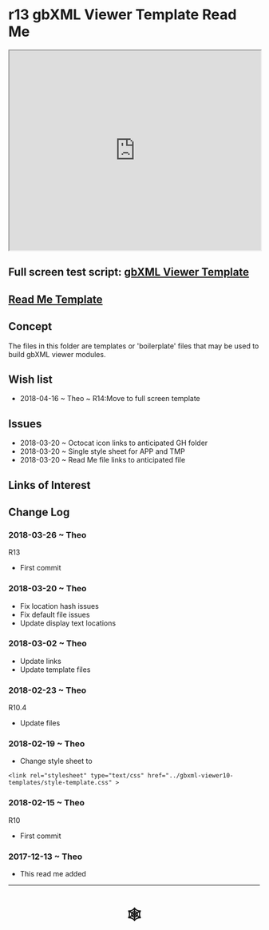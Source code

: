 <span style=display:none; >[You are now in a GitHub source code view - click this link to view Read Me file as a web page]( http://www.ladybug.tools/spider/index.html#gbxml-viewer/r13/gv-tmp-template/README.md "View file as a web page." ) </span>

# r13 gbXML Viewer Template Read Me


<iframe class=iframeReadMe src=http://www.ladybug.tools/spider/gbxml-viewer/r13/gv-tmp-template/gv-tmp.html width=100% height=400px >Iframes are not displayed on github.com</iframe>


## Full screen test script: [gbXML Viewer Template]( http://www.ladybug.tools/spider/gbxml-viewer/r13/gv-tmp-template/gv-tmp.html )

## [Read Me Template]( http://www.ladybug.tools/spider/index.html#gbxml-viewer/r13/gv-tmp-template/README-template.md )



## Concept

The files in this folder are templates or 'boilerplate' files that may be used to build gbXML viewer modules.

## Wish list

* 2018-04-16 ~ Theo ~ R14:Move to full screen template

## Issues

* 2018-03-20 ~ Octocat icon links to anticipated GH folder
* 2018-03-20 ~ Single style sheet for APP and TMP
* 2018-03-20 ~ Read Me file links to anticipated file

## Links of Interest



## Change Log

### 2018-03-26 ~ Theo

R13
* First commit

### 2018-03-20 ~ Theo

* Fix location hash issues
* Fix default file issues
* Update display text locations


### 2018-03-02 ~ Theo

* Update links
* Update template files

### 2018-02-23 ~ Theo

R10.4
* Update files

### 2018-02-19 ~ Theo

* Change style sheet to

```
<link rel="stylesheet" type="text/css" href="../gbxml-viewer10-templates/style-template.css" >
```

### 2018-02-15 ~ Theo

R10
* First commit

### 2017-12-13 ~ Theo

* This read me added

***


# <center title="hello!" ><a href=javascript:window.scrollTo(0,0); style=text-decoration:none; > &#x1f578; </a></center>



